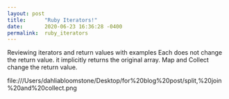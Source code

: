 ```yaml
---
layout: post
title:      "Ruby Iterators!"
date:       2020-06-23 16:36:28 -0400
permalink:  ruby_iterators
---
```



Reviewing iterators and return values with examples 
Each does not change the return value. it implicitly returns the original array. 
Map and Collect change the return value.

file:///Users/dahliabloomstone/Desktop/for%20blog%20post/split,%20join%20and%20collect.png 



